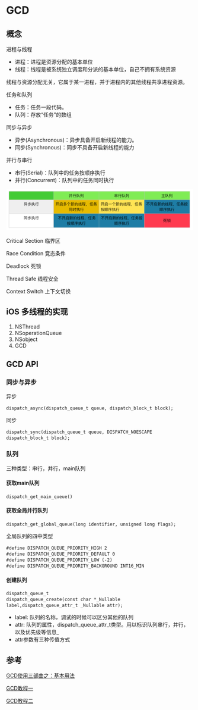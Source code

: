 # GCD

## 概念

进程与线程

- 进程：进程是资源分配的基本单位
- 线程：线程是被系统独立调度和分派的基本单位，自己不拥有系统资源

线程与资源分配无关，它属于某一进程，并于进程内的其他线程共享进程资源。

任务和队列

- 任务：任务一段代码。
- 队列：存放“任务”的数组

同步与异步

- 异步(Asynchronous)：异步具备开启新线程的能力。
- 同步(Synchronous)：同步不具备开启新线程的能力

并行与串行

- 串行(Serial)：队列中的任务按顺序执行
- 并行(Concurrent)：队列中的任务同时执行

![串行并行异步同步](../Sources/1477828129712413.png)

Critical Section 临界区

Race Condition 竞态条件

Deadlock 死锁

Thread Safe 线程安全

Context Switch 上下文切换

## iOS 多线程的实现

1. NSThread
2. NSoperationQueue
3. NSobject
4. GCD

## GCD API

### 同步与异步

异步

    dispatch_async(dispatch_queue_t queue, dispatch_block_t block);

同步

    dispatch_sync(dispatch_queue_t queue, DISPATCH_NOESCAPE dispatch_block_t block);
 
### 队列

三种类型：串行，并行，main队列

#### 获取main队列

    dispatch_get_main_queue()

#### 获取全局并行队列

    dispatch_get_global_queue(long identifier, unsigned long flags);

全局队列的四中类型

    #define DISPATCH_QUEUE_PRIORITY_HIGH 2
    #define DISPATCH_QUEUE_PRIORITY_DEFAULT 0
    #define DISPATCH_QUEUE_PRIORITY_LOW (-2)
    #define DISPATCH_QUEUE_PRIORITY_BACKGROUND INT16_MIN

#### 创建队列

    dispatch_queue_t
    dispatch_queue_create(const char *_Nullable label,dispatch_queue_attr_t _Nullable attr);

- label: 队列的名称，调试的时候可以区分其他的队列
- attr: 队列的属性，dispatch_queue_attr_t类型。用以标识队列串行，并行，以及优先级等信息_
- attr参数有三种传值方式

## 参考

[GCD使用三部曲之：基本用法](http://www.cocoachina.com/ios/20170510/19232.html)

[GCD教程一](https://github.com/nixzhu/dev-blog/blob/master/2014-04-19-grand-central-dispatch-in-depth-part-1.md)

[GCD教程二](https://github.com/nixzhu/dev-blog/blob/master/2014-05-14-grand-central-dispatch-in-depth-part-2.md)